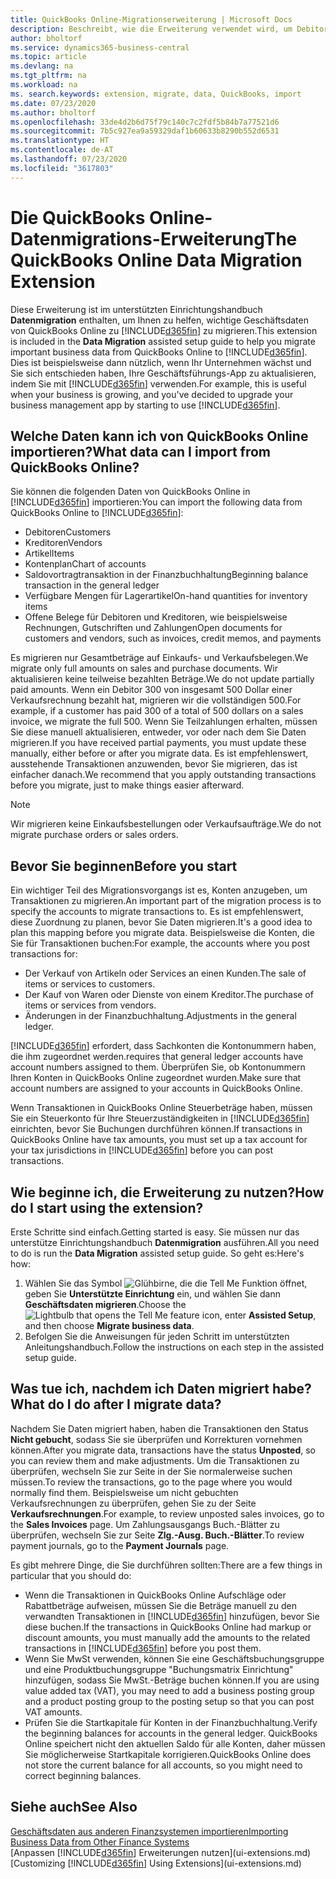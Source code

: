 ```yaml
---
title: QuickBooks Online-Migrationserweiterung | Microsoft Docs
description: Beschreibt, wie die Erweiterung verwendet wird, um Debitoren, Kreditoren, Artikel und Konten aus QuickBooks Online zu Business Central zu migrieren.
author: bholtorf
ms.service: dynamics365-business-central
ms.topic: article
ms.devlang: na
ms.tgt_pltfrm: na
ms.workload: na
ms. search.keywords: extension, migrate, data, QuickBooks, import
ms.date: 07/23/2020
ms.author: bholtorf
ms.openlocfilehash: 33de4d2b6d75f79c140c7c2fdf5b84b7a77521d6
ms.sourcegitcommit: 7b5c927ea9a59329daf1b60633b8290b552d6531
ms.translationtype: HT
ms.contentlocale: de-AT
ms.lasthandoff: 07/23/2020
ms.locfileid: "3617803"
---
```

# <a name="the-quickbooks-online-data-migration-extension"></a><span data-ttu-id="a0c8f-103">Die QuickBooks Online-Datenmigrations-Erweiterung</span><span class="sxs-lookup"><span data-stu-id="a0c8f-103">The QuickBooks Online Data Migration Extension</span></span>

<span data-ttu-id="a0c8f-104">Diese Erweiterung ist im unterstützten Einrichtungshandbuch **Datenmigration** enthalten, um Ihnen zu helfen, wichtige Geschäftsdaten von QuickBooks Online zu [!INCLUDE[d365fin](includes/d365fin_md.md)] zu migrieren.</span><span class="sxs-lookup"><span data-stu-id="a0c8f-104">This extension is included in the **Data Migration** assisted setup guide to help you migrate important business data from QuickBooks Online to [!INCLUDE[d365fin](includes/d365fin_md.md)].</span></span> <span data-ttu-id="a0c8f-105">Dies ist beispielsweise dann nützlich, wenn Ihr Unternehmen wächst und Sie sich entschieden haben, Ihre Geschäftsführungs-App zu aktualisieren, indem Sie mit [!INCLUDE[d365fin](includes/d365fin_md.md)] verwenden.</span><span class="sxs-lookup"><span data-stu-id="a0c8f-105">For example, this is useful when your business is growing, and you've decided to upgrade your business management app by starting to use [!INCLUDE[d365fin](includes/d365fin_md.md)].</span></span>

## <a name="what-data-can-i-import-from-quickbooks-online"></a><span data-ttu-id="a0c8f-106">Welche Daten kann ich von QuickBooks Online importieren?</span><span class="sxs-lookup"><span data-stu-id="a0c8f-106">What data can I import from QuickBooks Online?</span></span>

<span data-ttu-id="a0c8f-107">Sie können die folgenden Daten von QuickBooks Online in [!INCLUDE[d365fin](includes/d365fin_md.md)] importieren:</span><span class="sxs-lookup"><span data-stu-id="a0c8f-107">You can import the following data from QuickBooks Online to [!INCLUDE[d365fin](includes/d365fin_md.md)]:</span></span>  

* <span data-ttu-id="a0c8f-108">Debitoren</span><span class="sxs-lookup"><span data-stu-id="a0c8f-108">Customers</span></span>
* <span data-ttu-id="a0c8f-109">Kreditoren</span><span class="sxs-lookup"><span data-stu-id="a0c8f-109">Vendors</span></span>
* <span data-ttu-id="a0c8f-110">Artikel</span><span class="sxs-lookup"><span data-stu-id="a0c8f-110">Items</span></span>
* <span data-ttu-id="a0c8f-111">Kontenplan</span><span class="sxs-lookup"><span data-stu-id="a0c8f-111">Chart of accounts</span></span>
* <span data-ttu-id="a0c8f-112">Saldovortragtransaktion in der Finanzbuchhaltung</span><span class="sxs-lookup"><span data-stu-id="a0c8f-112">Beginning balance transaction in the general ledger</span></span>
* <span data-ttu-id="a0c8f-113">Verfügbare Mengen für Lagerartikel</span><span class="sxs-lookup"><span data-stu-id="a0c8f-113">On-hand quantities for inventory items</span></span>
* <span data-ttu-id="a0c8f-114">Offene Belege für Debitoren und Kreditoren, wie beispielsweise Rechnungen, Gutschriften und Zahlungen</span><span class="sxs-lookup"><span data-stu-id="a0c8f-114">Open documents for customers and vendors, such as invoices, credit memos, and payments</span></span>

<span data-ttu-id="a0c8f-115">Es migrieren nur Gesamtbeträge auf Einkaufs- und Verkaufsbelegen.</span><span class="sxs-lookup"><span data-stu-id="a0c8f-115">We migrate only full amounts on sales and purchase documents.</span></span> <span data-ttu-id="a0c8f-116">Wir aktualisieren keine teilweise bezahlten Beträge.</span><span class="sxs-lookup"><span data-stu-id="a0c8f-116">We do not update partially paid amounts.</span></span> <span data-ttu-id="a0c8f-117">Wenn ein Debitor 300 von insgesamt 500 Dollar einer Verkaufsrechnung bezahlt hat, migrieren wir die vollständigen 500.</span><span class="sxs-lookup"><span data-stu-id="a0c8f-117">For example, if a customer has paid 300 of a total of 500 dollars on a sales invoice, we migrate the full 500.</span></span> <span data-ttu-id="a0c8f-118">Wenn Sie Teilzahlungen erhalten, müssen Sie diese manuell aktualisieren, entweder, vor oder nach dem Sie Daten migrieren.</span><span class="sxs-lookup"><span data-stu-id="a0c8f-118">If you have received partial payments, you must update these manually, either before or after you migrate data.</span></span> <span data-ttu-id="a0c8f-119">Es ist empfehlenswert, ausstehende Transaktionen anzuwenden, bevor Sie migrieren, das ist einfacher danach.</span><span class="sxs-lookup"><span data-stu-id="a0c8f-119">We recommend that you apply outstanding transactions before you migrate, just to make things easier afterward.</span></span>

> [!NOTE]  
> <span data-ttu-id="a0c8f-120">Wir migrieren keine Einkaufsbestellungen oder Verkaufsaufträge.</span><span class="sxs-lookup"><span data-stu-id="a0c8f-120">We do not migrate purchase orders or sales orders.</span></span>

## <a name="before-you-start"></a><span data-ttu-id="a0c8f-121">Bevor Sie beginnen</span><span class="sxs-lookup"><span data-stu-id="a0c8f-121">Before you start</span></span>

<span data-ttu-id="a0c8f-122">Ein wichtiger Teil des Migrationsvorgangs ist es, Konten anzugeben, um Transaktionen zu migrieren.</span><span class="sxs-lookup"><span data-stu-id="a0c8f-122">An important part of the migration process is to specify the accounts to migrate transactions to.</span></span> <span data-ttu-id="a0c8f-123">Es ist empfehlenswert, diese Zuordnung zu planen, bevor Sie Daten migrieren.</span><span class="sxs-lookup"><span data-stu-id="a0c8f-123">It's a good idea to plan this mapping before you migrate data.</span></span> <span data-ttu-id="a0c8f-124">Beispielsweise die Konten, die Sie für Transaktionen buchen:</span><span class="sxs-lookup"><span data-stu-id="a0c8f-124">For example, the accounts where you post transactions for:</span></span>  

* <span data-ttu-id="a0c8f-125">Der Verkauf von Artikeln oder Services an einen Kunden.</span><span class="sxs-lookup"><span data-stu-id="a0c8f-125">The sale of items or services to customers.</span></span>
* <span data-ttu-id="a0c8f-126">Der Kauf von Waren oder Dienste von einem Kreditor.</span><span class="sxs-lookup"><span data-stu-id="a0c8f-126">The purchase of items or services from vendors.</span></span>  
* <span data-ttu-id="a0c8f-127">Änderungen in der Finanzbuchhaltung.</span><span class="sxs-lookup"><span data-stu-id="a0c8f-127">Adjustments in the general ledger.</span></span>  

[!INCLUDE[d365fin](includes/d365fin_md.md)] <span data-ttu-id="a0c8f-128">erfordert, dass Sachkonten die Kontonummern haben, die ihm zugeordnet werden.</span><span class="sxs-lookup"><span data-stu-id="a0c8f-128">requires that general ledger accounts have account numbers assigned to them.</span></span> <span data-ttu-id="a0c8f-129">Überprüfen Sie, ob Kontonummern Ihren Konten in QuickBooks Online zugeordnet wurden.</span><span class="sxs-lookup"><span data-stu-id="a0c8f-129">Make sure that account numbers are assigned to your accounts in QuickBooks Online.</span></span>

<span data-ttu-id="a0c8f-130">Wenn Transaktionen in QuickBooks Online Steuerbeträge haben, müssen Sie ein Steuerkonto für Ihre Steuerzuständigkeiten in [!INCLUDE[d365fin](includes/d365fin_md.md)] einrichten, bevor Sie Buchungen durchführen können.</span><span class="sxs-lookup"><span data-stu-id="a0c8f-130">If transactions in QuickBooks Online have tax amounts, you must set up a tax account for your tax jurisdictions in [!INCLUDE[d365fin](includes/d365fin_md.md)] before you can post transactions.</span></span>

## <a name="how-do-i-start-using-the-extension"></a><span data-ttu-id="a0c8f-131">Wie beginne ich, die Erweiterung zu nutzen?</span><span class="sxs-lookup"><span data-stu-id="a0c8f-131">How do I start using the extension?</span></span>

<span data-ttu-id="a0c8f-132">Erste Schritte sind einfach.</span><span class="sxs-lookup"><span data-stu-id="a0c8f-132">Getting started is easy.</span></span> <span data-ttu-id="a0c8f-133">Sie müssen nur das unterstütze Einrichtungshandbuch **Datenmigration** ausführen.</span><span class="sxs-lookup"><span data-stu-id="a0c8f-133">All you need to do is run the **Data Migration** assisted setup guide.</span></span> <span data-ttu-id="a0c8f-134">So geht es:</span><span class="sxs-lookup"><span data-stu-id="a0c8f-134">Here's how:</span></span>

1. <span data-ttu-id="a0c8f-135">Wählen Sie das Symbol ![Glühbirne, die die Tell Me Funktion öffnet](media/ui-search/search_small.png "Tell Me-Funktion"), geben Sie **Unterstützte Einrichtung** ein, und wählen Sie dann **Geschäftsdaten migrieren**.</span><span class="sxs-lookup"><span data-stu-id="a0c8f-135">Choose the ![Lightbulb that opens the Tell Me feature](media/ui-search/search_small.png "Tell me what you want to do") icon, enter **Assisted Setup**, and then choose **Migrate business data**.</span></span>
2. <span data-ttu-id="a0c8f-136">Befolgen Sie die Anweisungen für jeden Schritt im unterstützten Anleitungshandbuch.</span><span class="sxs-lookup"><span data-stu-id="a0c8f-136">Follow the instructions on each step in the assisted setup guide.</span></span>

## <a name="what-do-i-do-after-i-migrate-data"></a><span data-ttu-id="a0c8f-137">Was tue ich, nachdem ich Daten migriert habe?</span><span class="sxs-lookup"><span data-stu-id="a0c8f-137">What do I do after I migrate data?</span></span>

<span data-ttu-id="a0c8f-138">Nachdem Sie Daten migriert haben, haben die Transaktionen den Status **Nicht gebucht**, sodass Sie sie überprüfen und Korrekturen vornehmen können.</span><span class="sxs-lookup"><span data-stu-id="a0c8f-138">After you migrate data, transactions have the status **Unposted**, so you can review them and make adjustments.</span></span> <span data-ttu-id="a0c8f-139">Um die Transaktionen zu überprüfen, wechseln Sie zur Seite in der Sie normalerweise suchen müssen.</span><span class="sxs-lookup"><span data-stu-id="a0c8f-139">To review the transactions, go to the page where you would normally find them.</span></span> <span data-ttu-id="a0c8f-140">Beispielsweise um nicht gebuchten Verkaufsrechnungen zu überprüfen, gehen Sie zu der Seite **Verkaufsrechnungen**.</span><span class="sxs-lookup"><span data-stu-id="a0c8f-140">For example, to review unposted sales invoices, go to the **Sales Invoices** page.</span></span> <span data-ttu-id="a0c8f-141">Um Zahlungsausgangs Buch.-Blätter zu überprüfen, wechseln Sie zur Seite **Zlg.-Ausg. Buch.-Blätter**.</span><span class="sxs-lookup"><span data-stu-id="a0c8f-141">To review payment journals, go to the **Payment Journals** page.</span></span>  

<span data-ttu-id="a0c8f-142">Es gibt mehrere Dinge, die Sie durchführen sollten:</span><span class="sxs-lookup"><span data-stu-id="a0c8f-142">There are a few things in particular that you should do:</span></span>

* <span data-ttu-id="a0c8f-143">Wenn die Transaktionen in QuickBooks Online Aufschläge oder Rabattbeträge aufweisen, müssen Sie die Beträge manuell zu den verwandten Transaktionen in [!INCLUDE[d365fin](includes/d365fin_md.md)] hinzufügen, bevor Sie diese buchen.</span><span class="sxs-lookup"><span data-stu-id="a0c8f-143">If the transactions in QuickBooks Online had markup or discount amounts, you must manually add the amounts to the related transactions in [!INCLUDE[d365fin](includes/d365fin_md.md)] before you post them.</span></span>
* <span data-ttu-id="a0c8f-144">Wenn Sie MwSt verwenden, können Sie eine Geschäftsbuchungsgruppe und eine Produktbuchungsgruppe "Buchungsmatrix Einrichtung" hinzufügen, sodass Sie MwSt.-Beträge buchen können.</span><span class="sxs-lookup"><span data-stu-id="a0c8f-144">If you are using value added tax (VAT), you may need to add a business posting group and a product posting group to the posting setup so that you can post VAT amounts.</span></span>
* <span data-ttu-id="a0c8f-145">Prüfen Sie die Startkapitale für Konten in der Finanzbuchhaltung.</span><span class="sxs-lookup"><span data-stu-id="a0c8f-145">Verify the beginning balances for accounts in the general ledger.</span></span> <span data-ttu-id="a0c8f-146">QuickBooks Online speichert nicht den aktuellen Saldo für alle Konten, daher müssen Sie möglicherweise Startkapitale korrigieren.</span><span class="sxs-lookup"><span data-stu-id="a0c8f-146">QuickBooks Online does not store the current balance for all accounts, so you might need to correct beginning balances.</span></span>

## <a name="see-also"></a><span data-ttu-id="a0c8f-147">Siehe auch</span><span class="sxs-lookup"><span data-stu-id="a0c8f-147">See Also</span></span>

[<span data-ttu-id="a0c8f-148">Geschäftsdaten aus anderen Finanzsystemen importieren</span><span class="sxs-lookup"><span data-stu-id="a0c8f-148">Importing Business Data from Other Finance Systems</span></span>](across-import-data-configuration-packages.md)  
<span data-ttu-id="a0c8f-149">[Anpassen [!INCLUDE[d365fin](includes/d365fin_md.md)] Erweiterungen nutzen](ui-extensions.md)</span><span class="sxs-lookup"><span data-stu-id="a0c8f-149">[Customizing [!INCLUDE[d365fin](includes/d365fin_md.md)] Using Extensions](ui-extensions.md)</span></span>  
